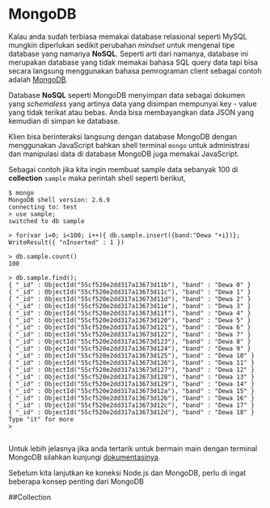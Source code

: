 # MongoDB

Kalau anda sudah terbiasa memakai database relasional seperti MySQL mungkin diperlukan sedikit perubahan *mindset* untuk mengenal tipe database yang namanya **NoSQL**. Seperti arti dari namanya, database ini merupakan database yang tidak memakai bahasa SQL query data tapi bisa secara langsung menggunakan bahasa pemrograman client sebagai contoh adalah [MongoDB](https://www.mongodb.org/).

Database **NoSQL** seperti MongoDB menyimpan data sebagai dokumen yang *schemaless* yang artinya data yang disimpan mempunyai key - value yang tidak terikat atau bebas. Anda bisa membayangkan data JSON yang kemudian di simpan ke database.

Klien bisa berinteraksi langsung dengan database MongoDB dengan menggunakan JavaScript bahkan shell terminal `mongo` untuk administrasi dan manipulasi data di database MongoDB juga memakai JavaScript. 

Sebagai contoh jika kita ingin membuat sample data sebanyak 100 di **collection** `sample` maka perintah shell seperti berikut,


```
$ mongo
MongoDB shell version: 2.6.9
connecting to: test
> use sample;
switched to db sample

> for(var i=0; i<100; i++){ db.sample.insert({band:"Dewa "+i})};
WriteResult({ "nInserted" : 1 })

> db.sample.count()
100

> db.sample.find();
{ "_id" : ObjectId("55cf520e2dd317a13673d11b"), "band" : "Dewa 0" }
{ "_id" : ObjectId("55cf520e2dd317a13673d11c"), "band" : "Dewa 1" }
{ "_id" : ObjectId("55cf520e2dd317a13673d11d"), "band" : "Dewa 2" }
{ "_id" : ObjectId("55cf520e2dd317a13673d11e"), "band" : "Dewa 3" }
{ "_id" : ObjectId("55cf520e2dd317a13673d11f"), "band" : "Dewa 4" }
{ "_id" : ObjectId("55cf520e2dd317a13673d120"), "band" : "Dewa 5" }
{ "_id" : ObjectId("55cf520e2dd317a13673d121"), "band" : "Dewa 6" }
{ "_id" : ObjectId("55cf520e2dd317a13673d122"), "band" : "Dewa 7" }
{ "_id" : ObjectId("55cf520e2dd317a13673d123"), "band" : "Dewa 8" }
{ "_id" : ObjectId("55cf520e2dd317a13673d124"), "band" : "Dewa 9" }
{ "_id" : ObjectId("55cf520e2dd317a13673d125"), "band" : "Dewa 10" }
{ "_id" : ObjectId("55cf520e2dd317a13673d126"), "band" : "Dewa 11" }
{ "_id" : ObjectId("55cf520e2dd317a13673d127"), "band" : "Dewa 12" }
{ "_id" : ObjectId("55cf520e2dd317a13673d128"), "band" : "Dewa 13" }
{ "_id" : ObjectId("55cf520e2dd317a13673d129"), "band" : "Dewa 14" }
{ "_id" : ObjectId("55cf520e2dd317a13673d12a"), "band" : "Dewa 15" }
{ "_id" : ObjectId("55cf520e2dd317a13673d12b"), "band" : "Dewa 16" }
{ "_id" : ObjectId("55cf520e2dd317a13673d12c"), "band" : "Dewa 17" }
{ "_id" : ObjectId("55cf520e2dd317a13673d12d"), "band" : "Dewa 18" }
Type "it" for more
> 


```

Untuk lebih jelasnya jika anda tertarik untuk bermain main dengan terminal MongoDB silahkan kunjungi [dokumentasinya](https://docs.mongodb.org/getting-started/shell/).

Sebelum kita lanjutkan ke koneksi Node.js dan MongoDB, perlu di ingat beberapa konsep penting dari MongoDB 

##Collection




